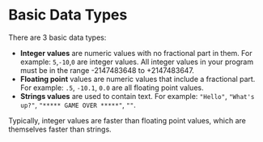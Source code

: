 # Basic Data Types

There are 3 basic data types:

* **Integer values** are numeric values with no fractional part in them. For example: `5`,`-10`,`0` are integer values. All integer values in your program must be in the range -2147483648 to +2147483647.
* **Floating point** values are numeric values that include a fractional part. For example: `.5`, `-10.1`, `0.0` are all floating point values.
* **Strings values** are used to contain text. For example: `"Hello"`, `"What's up?"`, `"***** GAME OVER *****"`, `""`.

Typically, integer values are faster than floating point values, which are themselves faster than strings.
